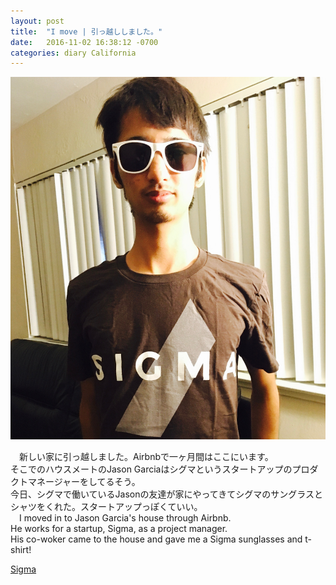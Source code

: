 ```yaml
---
layout: post
title:  "I move | 引っ越ししました。"
date:   2016-11-02 16:38:12 -0700
categories: diary California
---
```


![sigma](/images/sigma.jpg)

&emsp;新しい家に引っ越しました。Airbnbで一ヶ月間はここにいます。<br>
そこでのハウスメートのJason Garciaはシグマというスタートアップのプロダクトマネージャーをしてるそう。<br>
今日、シグマで働いているJasonの友達が家にやってきてシグマのサングラスとシャツをくれた。スタートアップっぽくていい。<br>
&emsp;I moved in to Jason Garcia's house through Airbnb.<br>
He works for a startup, Sigma, as a project manager. <br>
His co-woker came to the house and gave me a Sigma sunglasses and t-shirt!<br>

[Sigma](http://thesigma.com/)

